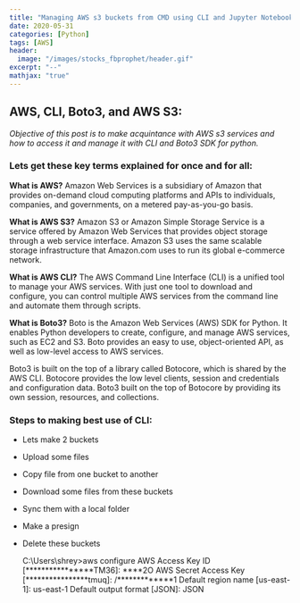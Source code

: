 ```yaml
---
title: "Managing AWS s3 buckets from CMD using CLI and Jupyter Notebook using boto3"
date: 2020-05-31
categories: [Python]
tags: [AWS]
header:
  image: "/images/stocks_fbprophet/header.gif"
excerpt: "--"
mathjax: "true"
---
```

## AWS, CLI, Boto3, and AWS S3:
*Objective of this post is to make acquintance with AWS s3 services and how to access it and manage it with CLI and Boto3 SDK for python.*


### Lets get these key terms explained for once and for all:

**What is AWS?**
Amazon Web Services is a subsidiary of Amazon that provides on-demand cloud computing platforms and APIs to individuals, companies, and governments, on a metered pay-as-you-go basis.

**What is AWS S3?**
Amazon S3 or Amazon Simple Storage Service is a service offered by Amazon Web Services that provides object storage through a web service interface. Amazon S3 uses the same scalable storage infrastructure that Amazon.com uses to run its global e-commerce network.

**What is AWS CLI?**
The AWS Command Line Interface (CLI) is a unified tool to manage your AWS services. With just one tool to download and configure, you can control multiple AWS services from the command line and automate them through scripts.

**What is Boto3?**
Boto is the Amazon Web Services (AWS) SDK for Python. It enables Python developers to create, configure, and manage AWS services, such as EC2 and S3. Boto provides an easy to use, object-oriented API, as well as low-level access to AWS services.

Boto3 is built on the top of a library called Botocore, which is shared by the AWS CLI. Botocore provides the low level clients, session and credentials and configuration data. Boto3 built on the top of Botocore by providing its own session, resources, and collections.


### Steps to making best use of CLI:
- Lets make 2 buckets
- Upload some files
- Copy file from one bucket to another
- Download some files from these buckets
- Sync them with a local folder
- Make a presign
- Delete these buckets


    C:\Users\shrey>aws configure
    AWS Access Key ID [****************TM36]: ****2O
    AWS Secret Access Key [****************tmuq]: /*************1
    Default region name [us-east-1]: us-east-1
    Default output format [JSON]: JSON
